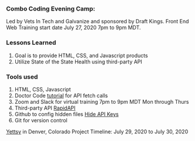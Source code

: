 ### Combo Coding Evening Camp: 
Led by Vets In Tech and Galvanize and sponsored by Draft Kings. Front End Web Training start date July 27, 2020 7pm to 9pm MDT.

### Lessons Learned
1. Goal is to provide HTML, CSS, and Javascript products
1. Utilize State of the State Health using third-party API

### Tools used
1. HTML, CSS, Javascript
2. Doctor Code [tutorial](https://doctorcodetutorial.blogspot.com/2020/03/create-coronavirus-tracker-in.html) for API fetch calls
3. Zoom and Slack for virtual training 7pm to 9pm MDT Mon through Thurs
4. Third-party API [RapidAPI](https://rapidapi.com/)
5. Github to config hidden files [Hide API Keys](https://gist.github.com/derzorngottes/3b57edc1f996dddcab25)
6. Git for version control


[Yettsy](https://www.linkedin.com/in/yettsy-jo-knapp/) in Denver, Colorado 
Project Timeline: July 29, 2020 to July 30, 2020
 
